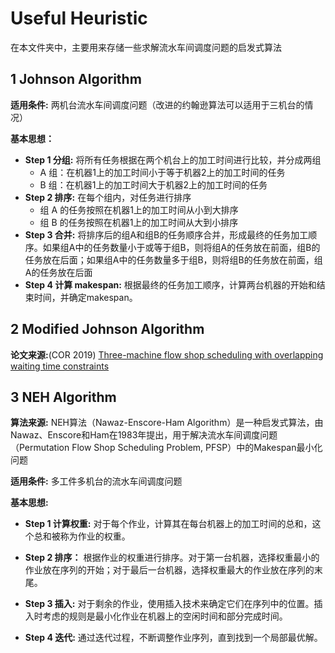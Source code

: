 # Useful Heuristic

在本文件夹中，主要用来存储一些求解流水车间调度问题的启发式算法

## 1 Johnson Algorithm

**适用条件:** 两机台流水车间调度问题（改进的约翰逊算法可以适用于三机台的情况）

**基本思想：**

* **Step 1 分组:** 将所有任务根据在两个机台上的加工时间进行比较，并分成两组
  * A 组：在机器1上的加工时间小于等于机器2上的加工时间的任务
  * B 组：在机器1上的加工时间大于机器2上的加工时间的任务
* **Step 2 排序:** 在每个组内，对任务进行排序
  * 组 A 的任务按照在机器1上的加工时间从小到大排序
  * 组 B 的任务按照在机器1上的加工时间从大到小排序
* **Step 3 合并:** 将排序后的组A和组B的任务顺序合并，形成最终的任务加工顺序。如果组A中的任务数量小于或等于组B，则将组A的任务放在前面，组B的任务放在后面；如果组A中的任务数量多于组B，则将组B的任务放在前面，组A的任务放在后面
* **Step 4 计算 makespan:** 根据最终的任务加工顺序，计算两台机器的开始和结束时间，并确定makespan。



## 2 Modified Johnson Algorithm

**论文来源:**(COR 2019) [Three-machine flow shop scheduling with overlapping waiting time constraints](https://www.sciencedirect.com/science/article/pii/S0305054818301631)



## 3 NEH Algorithm

**算法来源:** NEH算法（Nawaz-Enscore-Ham Algorithm）是一种启发式算法，由Nawaz、Enscore和Ham在1983年提出，用于解决流水车间调度问题（Permutation Flow Shop Scheduling Problem, PFSP）中的Makespan最小化问题

**适用条件:** 多工件多机台的流水车间调度问题

**基本思想:**

* **Step 1 计算权重:** 对于每个作业，计算其在每台机器上的加工时间的总和，这个总和被称为作业的权重。

* **Step 2 排序：** 根据作业的权重进行排序。对于第一台机器，选择权重最小的作业放在序列的开始；对于最后一台机器，选择权重最大的作业放在序列的末尾。

* **Step 3 插入:** 对于剩余的作业，使用插入技术来确定它们在序列中的位置。插入时考虑的规则是最小化作业在机器上的空闲时间和部分完成时间。

* **Step 4 迭代:** 通过迭代过程，不断调整作业序列，直到找到一个局部最优解。
